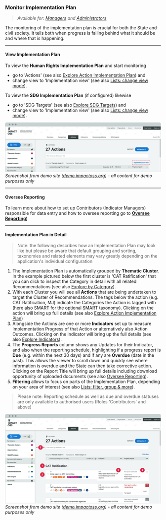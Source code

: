 ### Monitor Implementation Plan

> _Available for: [Managers](/managers/manager.md) and [Administrators](/admins/admin.md)_

The monitoring of the implementation plan is crucial for both the State and civil society. It tells both when progress is falling behind what it should be and where that is happening.

---

#### View Implementation Plan

To view the **Human Rights Implementation Plan** and start monitoring
* go to 'Actions' (see also [Explore Action Implementation Plan](/visitors/actions.md)) and
* change view to 'Implementation view' (see also [Lists: change view mode](/visitors/lists-mode.md)).

To view the **SDG Implementation Plan** (if configured) likewise
* go to 'SDG Targets' (see also [Explore SDG Targets](/visitors/sdg-targets.md)) and
* change view to 'Implementation view' (see also [Lists: change view mode](/visitors/lists-mode.md)).

![](/assets/m-impl-view.png)
_Screenshot from demo site ([demo.impactoss.org](https://demo.impactoss.org)) - all content for demo purposes only_

---

#### Oversee Reporting

To learn more about how to set up Contributors (Indicator Managers) responsible for data entry and how to oversee reporting go to **[Oversee Reporting](/managers/oversee-reporting.md))**

---

#### Implementation Plan in Detail

> Note: the following describes how an Implementation Plan may look like but please be aware that default grouping and sorting, taxonomies and related elements may vary greatly depending on the application's individual configuration

1. The Implementation Plan is automatically grouped by **Thematic Cluster**. In the example pictured below the first cluster is 'CAT Ratification' that you can click to inspect the Category in detail with all related Recommendations (see also [Explore by Category](/visitors/categories.md)).
2. With each Cluster you will see all **Actions** that are being undertaken to target the Cluster of Recommendations. The tags below the action (e.g. CAT Ratification, MJ) indicate the Categories the Action is tagged with (here also SMART for the optional SMART taxonomy). Clicking on the action will bring up full details (see also [Explore Action Implementation Plan](/visitors/actions.md))
3. Alongside the Actions are one or more **Indicators** set up to measure Implementation Progress of that Action or alternatively also Action Outcomes. Clicking on the indicator will bring up the full details (see also [Explore Indicators](/visitors/indicators.md)).
4. The **Progress Reports** column shows any Updates for their Indicator, and also when the reporting schedule, highlighting if a progress report is **Due** (e.g. within the next 30 days) and if any are **Overdue** (date in the past). This allows the viewer to scroll down and quickly see where information is overdue and the State can then take corrective action. Clicking on the Report Title will bring up full details including download opportunity of uploaded documents (see also [Oversee Reporting](/managers/oversee-reporting.md)).
5. **Filtering** allows to focus on parts of the Implementation Plan, depending on your area of interest (see also [Lists: filter, group & more](/visitors/lists.md)).

> Please note: Reporting schedule as well as due and overdue statuses are only available to authorised users (Roles 'Contributors' and above)

![](/assets/m-impl-breakdown.png)
_Screenshot from demo site ([demo.impactoss.org](https://demo.impactoss.org)) - all content for demo purposes only_
